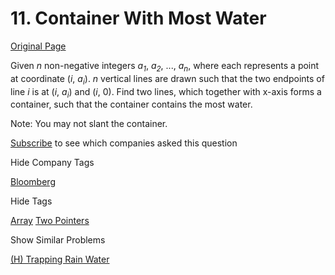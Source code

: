 # 11. Container With Most Water

[Original Page](https://leetcode.com/problems/container-with-most-water/)

Given _n_ non-negative integers _a<sub>1</sub>_, _a<sub>2</sub>_, ..., _a<sub>n</sub>_, where each represents a point at coordinate (_i_, _a<sub>i</sub>_). _n_ vertical lines are drawn such that the two endpoints of line _i_ is at (_i_, _a<sub>i</sub>_) and (_i_, 0). Find two lines, which together with x-axis forms a container, such that the container contains the most water.

Note: You may not slant the container.

<div>

[Subscribe](/subscribe/) to see which companies asked this question

</div>

<div>

<div id="company_tags" class="btn btn-xs btn-warning">Hide Company Tags</div>

<span class="hidebutton" style="display: inline;">[Bloomberg](/company/bloomberg/)</span></div>

<div>

<div id="tags" class="btn btn-xs btn-warning">Hide Tags</div>

<span class="hidebutton" style="display: inline;">[Array](/tag/array/) [Two Pointers](/tag/two-pointers/)</span></div>

<div>

<div id="similar" class="btn btn-xs btn-warning">Show Similar Problems</div>

<span class="hidebutton">[(H) Trapping Rain Water](/problems/trapping-rain-water/)</span></div>